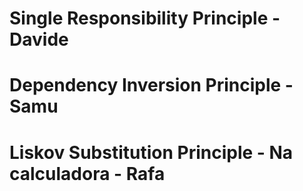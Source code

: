 # Single Responsibility Principle - Davide

# Dependency Inversion Principle - Samu

# Liskov Substitution Principle - Na calculadora - Rafa
